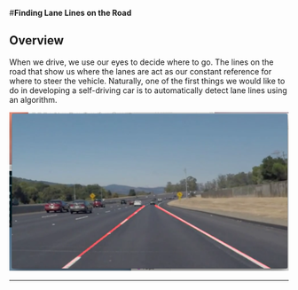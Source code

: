 #**Finding Lane Lines on the Road** 

Overview
---

When we drive, we use our eyes to decide where to go.  The lines on the road that show us where the lanes are act as our constant reference for where to steer the vehicle.  Naturally, one of the first things we would like to do in developing a self-driving car is to automatically detect lane lines using an algorithm.

![alt tag](https://github.com/Quasiparticles/self-driving-car-lane-lines-p1/blob/master/test_videos_output/image_output.png)

---

